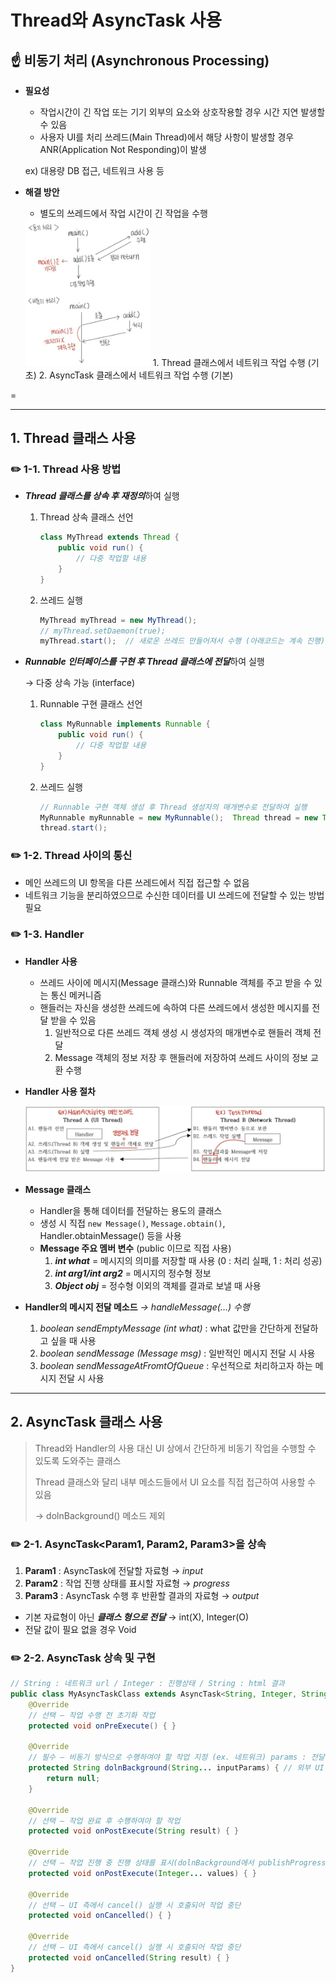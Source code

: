 # Thread와 AsyncTask 사용

## **☝️ 비동기 처리 (Asynchronous Processing)**

- **필요성**
    - 작업시간이 긴 작업 또는 기기 외부의 요소와 상호작용할 경우 시간 지연 발생할 수 있음
    - 사용자 UI를 처리 쓰레드(Main Thread)에서 해당 사항이 발생할 경우 ANR(Application Not Responding)이 발생
    
    ex) 대용량 DB 접근, 네트워크 사용 등
    
- **해결 방안**
    - 별도의 쓰레드에서 작업 시간이 긴 작업을 수행
   <img src="./img/ThreadAsynctask1.jpeg" width="200"> 
    1.  Thread 클래스에서 네트워크 작업 수행 (기초)
    2. AsyncTask 클래스에서 네트워크 작업 수행 (기본)
    

=

---

## 1. **Thread 클래스 사용**

### **✏️ 1-1. Thread 사용 방법**

- ***Thread 클래스를 상속 후 재정의***하여 실행
    1. Thread 상속 클래스 선언
        
        ```java
        class MyThread extends Thread {
        	public void run() {
        		// 다중 작업할 내용
        	}
        }
        ```
        
    2. 쓰레드 실행
        
        ```java
        MyThread myThread = new MyThread();
        // myThread.setDaemon(true); 
        myThread.start();  // 새로운 쓰레드 만들어져서 수행 (아래코드는 계속 진행)
        ```
        
- ***Runnable 인터페이스를 구현 후 Thread 클래스에 전달***하여 실행
    
    → 다중 상속 가능 (interface)
    
    1. Runnable 구현 클래스 선언
        
        ```java
        class MyRunnable implements Runnable {
        	public void run() {
        		// 다중 작업할 내용
        	}
        }
        ```
        
    2. 쓰레드 실행
        
        ```java
        // Runnable 구현 객체 생성 후 Thread 생성자의 매개변수로 전달하여 실행
        MyRunnable myRunnable = new MyRunnable();  Thread thread = new Thread(myRunnable);
        thread.start();
        ```
        

### **✏️ 1-2. Thread 사이의 통신**

- 메인 쓰레드의 UI 항목을 다른 쓰레드에서 직접 접근할 수 없음
- 네트워크 기능을 분리하였으므로 수신한 데이터를 UI 쓰레드에 전달할 수 있는 방법 필요

### **✏️ 1-3. Handler**

- **Handler 사용**
    - 쓰레드 사이에 메시지(Message 클래스)와 Runnable 객체를 주고 받을 수 있는 통신 메커니즘
    - 핸들러는 자신을 생성한 쓰레드에 속하여 다른 쓰레드에서 생성한 메시지를 전달 받을 수 있음
        1. 일반적으로 다른 쓰레드 객체 생성 시 생성자의 매개변수로 핸들러 객체 전달
        2. Message 객체의 정보 저장 후 핸들러에 저장하여 쓰레드 사이의 정보 교환 수행
- **Handler 사용 절차**
    
    <img src="./img/ThreadAsynctask2.jpeg">
    
- **Message 클래스**
    - Handler을 통해 데이터를 전달하는 용도의 클래스
    - 생성 시 직접 `new Message()`, `Message.obtain()`, Handler.obtainMessage() 등을 사용
    - **Message 주요 멤버 변수** (public 이므로 직접 사용)
        1. ***int what*** = 메시지의 의미를 저장할 때 사용 (0 : 처리 실패, 1 : 처리 성공)
        2. ***int arg1/int arg2*** = 메시지의 정수형 정보
        3. ***Object obj*** = 정수형 이외의 객체를 결과로 보낼 때 사용
- **Handler의 메시지 전달 메소드** *→ handleMessage(...) 수행*
    1. *boolean sendEmptyMessage (int what)* : what 값만을 간단하게 전달하고 싶을 때 사용
    2. *boolean sendMessage (Message msg)* : 일반적인 메시지 전달 시 사용
    3. *boolean sendMessageAtFromtOfQueue* : 우선적으로 처리하고자 하는 메시지 전달 시 사용

---

## 2. **AsyncTask 클래스 사용**

> Thread와 Handler의 사용 대신 UI 상에서 간단하게 비동기 작업을 수행할 수 있도록 도와주는 클래스
> 
> 
> Thread 클래스와 달리 내부 메소드들에서 UI 요소를 직접 접근하여 사용할 수 있음
> 
> → dolnBackground() 메소드 제외
> 

### **✏️ 2-1. AsyncTask<Param1, Param2, Param3>을 상속**

1. **Param1** : AsyncTask에 전달할 자료형 → *input*
2. **Param2** : 작업 진행 상태를 표시할 자료형 → *progress*
3. **Param3** : AsyncTask 수행 후 반환할 결과의 자료형 → *output*
- 기본 자료형이 아닌 ***클래스 형으로 전달***  → int(X), Integer(O)
- 전달 값이 필요 없을 경우 Void

### **✏️ 2-2. AsyncTask 상속 및 구현**

```java
// String : 네트워크 url / Integer : 진행상태 / String : html 결과
public class MyAsyncTaskClass extends AsyncTask<String, Integer, String> {
	@Override 
	// 선택 – 작업 수행 전 초기화 작업
	protected void onPreExecute() { }
	
	@Override 
	// 필수 – 비동기 방식으로 수행하여야 할 작업 지정 (ex. 네트워크) params : 전달받은 값
	protected String dolnBackground(String... inputParams) { // 외부 UI 요소 접근 불가
		return null;
	}
	 
	@Override 
	// 선택 – 작업 완료 후 수행하여야 할 작업
	protected void onPostExecute(String result) { }
	 
	@Override 
	// 선택 – 작업 진행 중 진행 상태를 표시(dolnBackground에서 publishProgress(..) 호출 시 실행)
	protected void onPostExecute(Integer... values) { }
	 
	@Override 
	// 선택 – UI 측에서 cancel() 실행 시 호출되어 작업 중단
	protected void onCancelled() { }
	 
	@Override 
	// 선택 – UI 측에서 cancel() 실행 시 호출되어 작업 중단
	protected void onCancelled(String result) { }
}
```